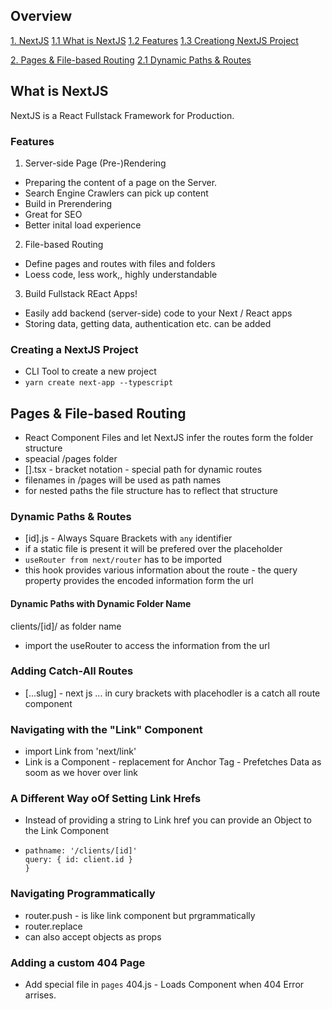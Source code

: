 ## Overview
[1. NextJS](#what-is-next-js)
[1.1 What is NextJS](#what-is-nestjs)
[1.2 Features](#features)
[1.3 Creationg NextJS Project](#creating-a-nextjs-project)

[2. Pages & File-based Routing](#pages-&-file-based-routing)
[2.1 Dynamic Paths & Routes](#dynamic-paths-&-routes)


## What is NextJS
NextJS is a React Fullstack Framework for Production.

### Features
1. Server-side Page (Pre-)Rendering
  - Preparing the content of a page on the Server.
  - Search Engine Crawlers can pick up content
  - Build in Prerendering
  - Great for SEO
  - Better inital load experience

2. File-based Routing
  - Define pages and routes with files and folders
  - Loess code, less work,, highly understandable

3. Build Fullstack REact Apps!
  - Easily add backend (server-side) code to your Next / React apps
  - Storing data, getting data, authentication etc. can be added


### Creating a NextJS Project
- CLI Tool to create a new project
- ````yarn create next-app --typescript````

## Pages & File-based Routing	
- React Component Files and let NextJS infer the routes form the folder structure
- speacial /pages folder
-  [].tsx - bracket notation - special path for dynamic routes
- filenames in /pages will be used as path names
- for nested paths the file structure has to reflect that structure

### Dynamic Paths & Routes
- [id].js - Always Square Brackets with `any` identifier
- if a static file is present it will be prefered over the placeholder
- `useRouter from next/router` has to be imported
- this hook provides various information about the route - the query property provides the encoded information form the url

#### Dynamic Paths with Dynamic Folder Name
clients/[id]/ as folder name
- import the useRouter to access the information from the url

### Adding Catch-All Routes
- [...slug] - next js ... in cury brackets with placehodler is a catch all route component

### Navigating with the "Link" Component
- import Link from 'next/link' 
- Link is a Component - replacement for Anchor Tag - Prefetches Data as soom as we hover over link

### A Different Way oOf Setting Link Hrefs
- Instead of providing a string to Link href you can provide an Object to the Link Component
-
  ```` {
  pathname: '/clients/[id]' 
  query: { id: client.id }
  }
  ````
 
### Navigating Programmatically
- router.push - is like link component but prgrammatically
- router.replace
- can also accept objects as props

### Adding a custom 404 Page
- Add special file in `pages` 404.js - Loads Component when 404 Error arrises.
